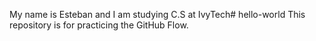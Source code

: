My name is Esteban and I am studying C.S at IvyTech# hello-world
This repository is for practicing the GitHub Flow.
